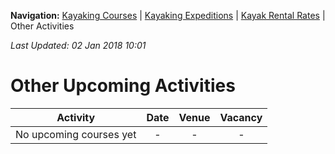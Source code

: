 **Navigation:** [Kayaking Courses](index) &#124; [Kayaking Expeditions](expedition) &#124; [Kayak Rental Rates](rental) &#124; Other Activities

_Last Updated: 02 Jan 2018 10:01_
# Other Upcoming Activities

Activity | Date | Venue | Vacancy
:---:|:---:|:---:|:---:
No upcoming courses yet|-|-|-

